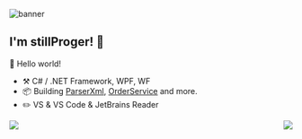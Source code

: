 ![banner](https://user-images.githubusercontent.com/42088872/95290058-f13b9180-089e-11eb-94e3-a44a5a1172c3.jpg)

## I'm stillProger! 👋

🎊 Hello world!

- :hammer_and_pick: C# / .NET Framework, WPF, WF
- :package: Building [ParserXml](https://github.com/stillProger/ParserXML), [OrderService](https://github.com/stillProger/OrderService) and more.
- :pencil2: VS & VS Code & JetBrains Reader


<img align="left" src="https://github-readme-stats.vercel.app/api?username=stillProger&show_icons=true&theme=tokyonight&count_private=true%22%3E"/>

<img align="right" src="https://github-readme-stats.vercel.app/api/top-langs/?username=stillProger&show_icons=true&theme=tokyonight&count_private=true%22%3E"/>


